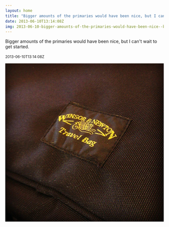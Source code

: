 ```yaml
---
layout: home
title: "Bigger amounts of the primaries would have been nice, but I can't wait to get started."
date: 2013-06-10T13:14:08Z
img: 2013-06-10-bigger-amounts-of-the-primaries-would-have-been-nice--but-i-can-t-wait-to-get-started-.jpg
---
```


Bigger amounts of the primaries would have been nice, but I can't wait to get started.

<small>2013-06-10T13:14:08Z</small>

![Bigger amounts of the primaries would have been nice, but I can't wait to get started.](2013-06-10-bigger-amounts-of-the-primaries-would-have-been-nice--but-i-can-t-wait-to-get-started-.jpg)
